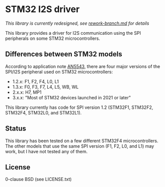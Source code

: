 # STM32 I2S driver

*This library is currently redesigned, see [rework-branch.md](rework-branch.md) for details*

This library provides a driver for I2S communication using the SPI peripherals on some STM32 microcontrollers.

## Differences between STM32 models

According to application note [AN5543](https://www.st.com/resource/en/application_note/dm00725181-enhanced-methods-to-handle-spi-communication-on-stm32-devices-stmicroelectronics.pdf),
there are four major versions of the SPI/I2S peripheral used on STM32 microcontrollers:

* 1.2.x: F1, F2, F4, L0, L1
* 1.3.x: F0, F3, F7, L4, L5, WB, WL
* 2.x.x: H7, MP1
* 3.x.x: "Most of STM32 devices launched in 2021 or later"

This library currently has code for SPI version 1.2 (STM32F1, STM32F2, STM32F4, STM32L0, and STM32L1).

## Status

This library has been tested on a few different STM32F4 microcontrollers. The
other models that use the same SPI version (F1, F2, L0, and L1) may work,
but I have not tested any of them.

## License

0-clause BSD (see LICENSE.txt)
